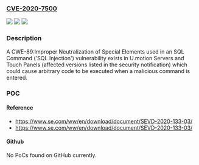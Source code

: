 ### [CVE-2020-7500](https://cve.mitre.org/cgi-bin/cvename.cgi?name=CVE-2020-7500)
![](https://img.shields.io/static/v1?label=Product&message=U.motion%20Servers%20and%20Touch%20Panels%20(affected%20versions%20listed%20in%20the%20security%20notification)&color=blue)
![](https://img.shields.io/static/v1?label=Version&message=n%2Fa&color=blue)
![](https://img.shields.io/static/v1?label=Vulnerability&message=CWE-89%3AImproper%20Neutralization%20of%20Special%20Elements%20used%20in%20an%20SQL%20Command%20('SQL%20Injection')%20&color=brighgreen)

### Description

A CWE-89:Improper Neutralization of Special Elements used in an SQL Command ('SQL Injection') vulnerability exists in U.motion Servers and Touch Panels (affected versions listed in the security notification) which could cause arbitrary code to be executed when a malicious command is entered.

### POC

#### Reference
- https://www.se.com/ww/en/download/document/SEVD-2020-133-03/
- https://www.se.com/ww/en/download/document/SEVD-2020-133-03/

#### Github
No PoCs found on GitHub currently.

